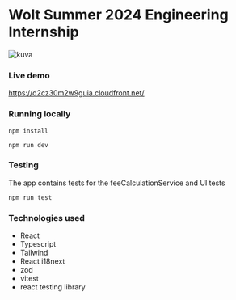 # Wolt Summer 2024 Engineering Internship

![kuva](https://github.com/tommi-miettinen/wolt/assets/63008431/0faf4b2f-7e8d-4e0c-8c3b-00a282d4105d)

### Live demo
https://d2cz30m2w9guia.cloudfront.net/

### Running locally
```
npm install
```
```
npm run dev
```

### Testing
The app contains tests for the feeCalculationService and UI tests
```
npm run test
```

### Technologies used
- React
- Typescript
- Tailwind
- React i18next
- zod
- vitest
- react testing library






